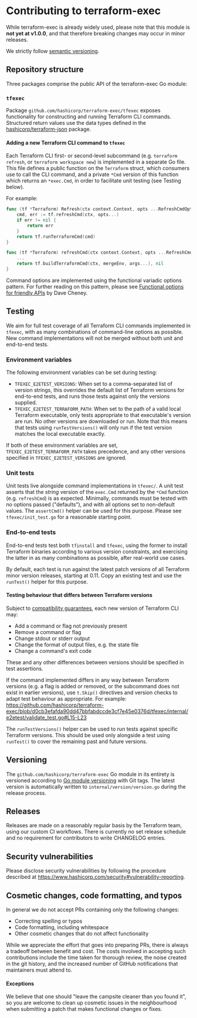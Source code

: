 # Contributing to terraform-exec

While terraform-exec is already widely used, please note that this module is **not yet at v1.0.0**, and that therefore breaking changes may occur in minor releases.

We strictly follow [semantic versioning](https://semver.org).

## Repository structure

Three packages comprise the public API of the terraform-exec Go module:

### `tfexec`

Package `github.com/hashicorp/terraform-exec/tfexec` exposes functionality for constructing and running Terraform CLI commands. Structured return values use the data types defined in the [hashicorp/terraform-json](https://github.com/hashicorp/terraform-json) package.

#### Adding a new Terraform CLI command to `tfexec`

Each Terraform CLI first- or second-level subcommand (e.g. `terraform refresh`, or `terraform workspace new`) is implemented in a separate Go file. This file defines a public function on the `Terraform` struct, which consumers use to call the CLI command, and a private `*Cmd` version of this function which returns an `*exec.Cmd`, in order to facilitate unit testing (see Testing below).

For example:
```go
func (tf *Terraform) Refresh(ctx context.Context, opts ...RefreshCmdOption) error {
	cmd, err := tf.refreshCmd(ctx, opts...)
	if err != nil {
		return err
	}
	return tf.runTerraformCmd(cmd)
}

func (tf *Terraform) refreshCmd(ctx context.Context, opts ...RefreshCmdOption) (*exec.Cmd, error) {
	...
  	return tf.buildTerraformCmd(ctx, mergeEnv, args...), nil
}
```

Command options are implemented using the functional variadic options pattern. For further reading on this pattern, please see [Functional options for friendly APIs](https://dave.cheney.net/2014/10/17/functional-options-for-friendly-apis) by Dave Cheney.

## Testing

We aim for full test coverage of all Terraform CLI commands implemented in `tfexec`, with as many combinations of command-line options as possible. New command implementations will not be merged without both unit and end-to-end tests.

### Environment variables

The following environment variables can be set during testing:

 - `TFEXEC_E2ETEST_VERSIONS`: When set to a comma-separated list of version strings, this overrides the default list of Terraform versions for end-to-end tests, and runs those tests against only the versions supplied.
 - `TFEXEC_E2ETEST_TERRAFORM_PATH`: When set to the path of a valid local Terraform executable, only tests appropriate to that executable's version are run. No other versions are downloaded or run. Note that this means that tests using `runTestVersions()` will only run if the test version matches the local executable exactly.

If both of these environment variables are set, `TFEXEC_E2ETEST_TERRAFORM_PATH` takes precedence, and any other versions specified in `TFEXEC_E2ETEST_VERSIONS` are ignored.

### Unit tests

Unit tests live alongside command implementations in `tfexec/`. A unit test asserts that the *string* version of the `exec.Cmd` returned by the `*Cmd` function (e.g. `refreshCmd`) is as expected. Minimally, commands must be tested with no options passed ("defaults"), and with all options set to non-default values. The `assertCmd()` helper can be used for this purpose. Please see `tfexec/init_test.go` for a reasonable starting point.

### End-to-end tests

End-to-end tests test both `tfinstall` and `tfexec`, using the former to install Terraform binaries according to various version constraints, and exercising the latter in as many combinations as possible, after real-world use cases.

By default, each test is run against the latest patch versions of all Terraform minor version releases, starting at 0.11. Copy an existing test and use the `runTest()` helper for this purpose.

#### Testing behaviour that differs between Terraform versions

Subject to [compatibility guarantees](https://www.terraform.io/language/v1-compatibility-promises), each new version of Terraform CLI may:
 - Add a command or flag not previously present
 - Remove a command or flag
 - Change stdout or stderr output
 - Change the format of output files, e.g. the state file
 - Change a command's exit code
 
These and any other differences between versions should be specified in test assertions.

If the command implemented differs in any way between Terraform versions (e.g. a flag is added or removed, or the subcommand does not exist in earlier versions), use `t.Skip()` directives and version checks to adapt test behaviour as appropriate. For example:
https://github.com/hashicorp/terraform-exec/blob/d0cb3efafda90dd47bbfabdccde3cf7e45e0376d/tfexec/internal/e2etest/validate_test.go#L15-L23

The `runTestVersions()` helper can be used to run tests against specific Terraform versions. This should be used only alongside a test using `runTest()` to cover the remaining past and future versions.

## Versioning

The `github.com/hashicorp/terraform-exec` Go module in its entirety is versioned according to [Go module versioning](https://golang.org/ref/mod#versions) with Git tags. The latest version is automatically written to `internal/version/version.go` during the release process.

## Releases

Releases are made on a reasonably regular basis by the Terraform team, using our custom CI workflows. There is currently no set release schedule and no requirement for contributors to write CHANGELOG entries.

## Security vulnerabilities

Please disclose security vulnerabilities by following the procedure
described at https://www.hashicorp.com/security#vulnerability-reporting.


## Cosmetic changes, code formatting, and typos

In general we do not accept PRs containing only the following changes:

 - Correcting spelling or typos
 - Code formatting, including whitespace
 - Other cosmetic changes that do not affect functionality
 
While we appreciate the effort that goes into preparing PRs, there is always a tradeoff between benefit and cost. The costs involved in accepting such contributions include the time taken for thorough review, the noise created in the git history, and the increased number of GitHub notifications that maintainers must attend to.

#### Exceptions

We believe that one should "leave the campsite cleaner than you found it", so you are welcome to clean up cosmetic issues in the neighbourhood when submitting a patch that makes functional changes or fixes.
